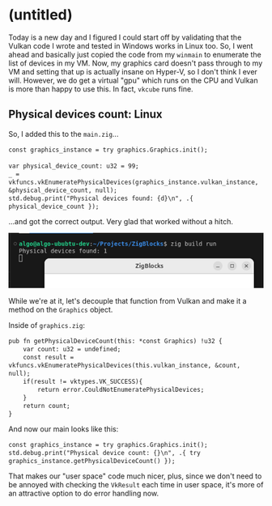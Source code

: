 # (untitled)
Today is a new day and I figured I could start
off by validating that the Vulkan code I wrote
and tested in Windows works in Linux too. So,
I went ahead and basically just copied the
code from my `winmain` to enumerate the list of
devices in my VM. Now, my graphics card doesn't
pass through to my VM and setting that up is
actually insane on Hyper-V, so I don't think I
ever will. However, we do get a virtual "gpu"
which runs on the CPU and Vulkan is more than
happy to use this. In fact, `vkcube` runs fine.

## Physical devices count: Linux

So, I added this to the `main.zig`...

```zig
const graphics_instance = try graphics.Graphics.init();

var physical_device_count: u32 = 99;
_ = vkfuncs.vkEnumeratePhysicalDevices(graphics_instance.vulkan_instance, &physical_device_count, null);
std.debug.print("Physical devices found: {d}\n", .{ physical_device_count });
```

...and got the correct output. Very glad that worked
without a hitch.

![one device detected](assets/pysical_devices_found_linux.png)

While we're at it, let's decouple that function
from Vulkan and make it a method on the
`Graphics` object.

Inside of `graphics.zig`:

```zig
pub fn getPhysicalDeviceCount(this: *const Graphics) !u32 {
    var count: u32 = undefined;
    const result = vkfuncs.vkEnumeratePhysicalDevices(this.vulkan_instance, &count, null);
    if(result != vktypes.VK_SUCCESS){
        return error.CouldNotEnumeratePhysicalDevices;
    }
    return count;
}
```

And now our main looks like this:

```zig
const graphics_instance = try graphics.Graphics.init();
std.debug.print("Physical device count: {}\n", .{ try graphics_instance.getPhysicalDeviceCount() });
```

That makes our "user space" code much nicer, plus,
since we don't need to be annoyed with checking the
`VkResult` each time in user space, it's more of
an attractive option to do error handling now.
